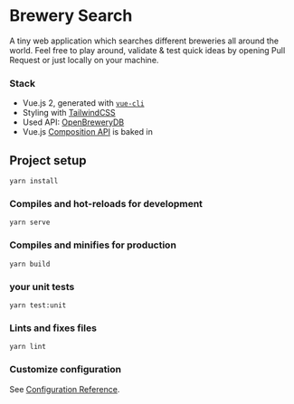 # Brewery Search

A tiny web application which searches different breweries all around the world. Feel free to play around, validate & test quick ideas by opening Pull Request or just locally on your machine.

### Stack

- Vue.js 2, generated with [`vue-cli`](http://composition-api.vuejs.org)
- Styling with [TailwindCSS](https://tailwindcss.com)
- Used API: [OpenBreweryDB](https://openbrewerydb.org)
- Vue.js [Composition API](http://composition-api.vuejs.org) is baked in

## Project setup

```
yarn install
```

### Compiles and hot-reloads for development

```
yarn serve
```

### Compiles and minifies for production

```
yarn build
```

### your unit tests

```
yarn test:unit
```

### Lints and fixes files

```
yarn lint
```

### Customize configuration

See [Configuration Reference](https://cli.vuejs.org/config/).
